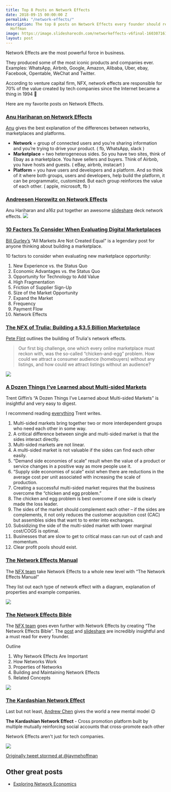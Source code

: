 ```yaml
---
title: Top 8 Posts on Network Effects
date: 2018-09-15 00:00:00 Z
permalink: "/network-effects/"
description: The top 8 posts on Network Effects every founder should read. By Jayme
  Hoffman
image: https://image.slidesharecdn.com/networkeffects-v6final-160307161248/95/network-effects-3-638.jpg
layout: post
---
```


Network Effects are the most powerful force in business. 

They produced some of the most iconic products and companies ever. Examples: WhatsApp, Airbnb, Google, Amazon, Alibaba, Uber, ebay, Facebook, Opentable, WeChat and Twitter.

According to venture capital firm, NFX, network effects are responsible for 70% of the value created by tech companies since the Internet became a thing in 1994 🤯

Here are my favorite posts on Network Effects.


### [Anu Hariharan on Network Effects](https://blog.ycombinator.com/anu-hariharan-on-network-effects/)
[Anu](https://twitter.com/anuhariharan) gives the best explanation of the differences between networks, marketplaces and platforms.
* **Network** = group of connected users and you’re sharing information and you’re trying to drive your product. ( fb, WhatsApp, slack )
* **Marketplace** = two heterogeneous sides. So you have two sites, think of Ebay as a marketplace. You have sellers and buyers. Think of Airbnb, you have hosts and guests. ( eBay, airbnb, instacart )
* **Platform** = you have users and developers and a platform. And so think of it where both groups, users and developers, help build the platform, it can be programmatic, customized. But each group reinforces the value of each other. ( apple, microsoft, fb )

### [Andreesen Horowitz on Network Effects](https://www.slideshare.net/a16z/network-effects-59206938)
Anu Hariharan and a16z put together an awesome [slideshare](https://www.slideshare.net/a16z/network-effects-59206938) deck network effects.
![](https://image.slidesharecdn.com/networkeffects-v6final-160307161248/95/network-effects-3-638.jpg?cb=1461824597)



### [10 Factors To Consider When Evaluating Digital Marketplaces](http://abovethecrowd.com/2012/11/13/all-markets-are-not-created-equal-10-factors-to-consider-when-evaluating-digital-marketplaces/)
[Bill Gurley’s](https://twitter.com/bgurley) “All Markets Are Not Created Equal" is a legendary post for anyone thinking about building a marketplace.

10 factors to consider when evaluating new marketplace opportunity:
1. New Experience vs. the Status Quo
2. Economic Advantages vs. the Status Quo
3. Opportunity for Technology to Add Value
4. High Fragmentation
5. Friction of Supplier Sign-Up
6. Size of the Market Opportunity
7. Expand the Market
8. Frequency
9. Payment Flow
10. Network Effects


### [The NFX of Trulia: Building a $3.5 Billion Marketplace](https://medium.com/@nfx/the-nfx-of-trulia-building-a-3-5-billion-marketplace-53e2e738efc8)
[Pete Flint](https://twitter.com/peteflint) outlines the building of Trulia's network effects.

> Our first big challenge, one which every online marketplace must reckon with, was the so-called “chicken-and-egg” problem. How could we attract a consumer audience (homebuyers) without any listings, and how could we attract listings without an audience?

![](https://cdn-images-1.medium.com/max/2000/1*yM5m2w5RNakRoPwaCeaivg.png)


### [A Dozen Things I’ve Learned about Multi-sided Markets](https://25iq.com/2016/10/22/a-dozen-things-ive-learned-about-multi-sided-markets-platforms/)
Trent Giffin’s “A Dozen Things I’ve Learned about Multi-sided Markets" is insightful and very easy to digest.

I recommend reading [everything](https://25iq.com/featured-individuals/) Trent writes.

1. Multi-sided markets bring together two or more interdependent groups who need each other in some way.
2. A critical difference between single and multi-sided market is that the sides interact directly.
3. Multi-sided markets are not linear.
4. A multi-sided market is not valuable if the sides can find each other easily.
5. “Demand side economies of scale” result when the value of a product or service changes in a positive way as more people use it. 
6. “Supply side economies of scale” exist when there are reductions in the average cost per unit associated with increasing the scale of production.
7. Creating a successful multi-sided market requires that the business overcome the “chicken and egg problem.”  
8. The chicken and egg problem is best overcome if one side is clearly made the loss leader. 
9. The sides of the market should complement each other – if the sides are complements, it not only reduces the customer acquisition cost (CAC) but assembles sides that want to to enter into exchanges. 
10. Subsidizing the side of the multi-sided market with lower marginal cost/COGS is optimal. 
11. Businesses that are slow to get to critical mass can run out of cash and momentum. 
12. Clear profit pools should exist. 


### [The Network Effects Manual](https://www.nfx.com/post/network-effects-manual)
The [NFX team](https://twitter.com/NFXGuild) take Network Effects to a whole new level with “The Network Effects Manual”

They list out each type of network effect with a diagram, explanation of properties and example companies. 

![](https://i.imgur.com/fAlINdq.jpg?1)


### [The Network Effects Bible](https://www.nfx.com/post/network-effects-bible)
The [NFX team](https://twitter.com/NFXGuild) goes even further with Network Effects by creating “The Network Effects Bible”. The [post](https://www.nfx.com/post/network-effects-bible) and [slideshare](https://www.slideshare.net/NFXvc/the-network-effects-bible-95560213) are incredibly insightful and a must read for every founder.

Outline
1. Why Network Effects Are Important
2. How Networks Work
3. Properties of Networks
4. Building and Maintaining Network Effects
5. Related Concepts

![](https://image.slidesharecdn.com/thenfxbible-finalslideshare1-180501010522/95/the-network-effects-bible-6-1024.jpg?cb=1525385388)



### [The Kardashian Network Effect](https://twitter.com/andrewchen/status/1018933551553810432)
Last but not least, [Andrew Chen](https://twitter.com/andrewchen) gives the world a new mental model 😉

**The Kardashian Network Effect** - Cross promotion platform built by multiple mutually reinforcing social accounts that cross-promote each other

Network Effects aren't just for tech companies.

![](https://i.imgur.com/Bb6u0ke.png)



[Originally tweet stormed at @jaymehoffman](https://twitter.com/jaymehoffman/status/1037468438309085185)


## Other great posts
* [Exploring Network Economics](https://docuri.com/download/exploring-network-economics_59bf384af581716e46c31e1e_pdf)
